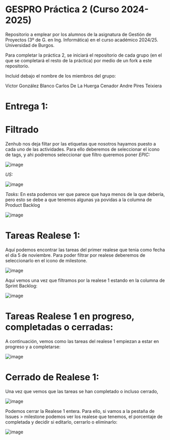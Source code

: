 # GESPRO Práctica 2 (Curso 2024-2025)
Repositorio a emplear por los alumnos de la asignatura de Gestión de Proyectos (3º de G. en Ing. Informática) en el curso académico 2024/25. Universidad de Burgos.

Para completar la práctica 2, se iniciará el repositorio de cada grupo (en el que se completará el resto de la práctica) por medio de un fork a este repositorio.

Incluid debajo el nombre de los miembros del grupo:

Victor González Blanco
Carlos De La Huerga Cenador
Andre Pires Teixiera

# Entrega 1:
# Filtrado
Zenhub nos deja filtar por las etiquetas que nosotros hayamos puesto a cada uno de las actividades. Para ello deberemos de seleccionar el icono de tags, y ahi podremos seleccionar que filtro queremos poner
_EPIC:_


![image](https://github.com/user-attachments/assets/c2aaf2cf-b0a7-4300-b301-6fd418a4a779)


_US:_


![image](https://github.com/user-attachments/assets/6debe2ed-b5ce-42fa-bdec-b760b08539eb)


_Tasks:_
En esta podemos ver que parece que haya menos de la que debería, pero esto se debe a que tenemos algunas ya povidas a la columna de Product Backlog


![image](https://github.com/user-attachments/assets/d34e980b-c44c-4f89-9814-4bbf7cd54f47)


# Tareas Realese 1:
Aquí podemos encontrar las tareas del primer realese que tenia como fecha el día 5 de noviembre. Para poder filtrar por realese deberemos de seleccionarlo en el icono de milestone.


 ![image](https://github.com/user-attachments/assets/a911fac0-0ee4-419e-ade0-53ee39505cf8)

 
 Aquí vemos una vez que filtramos por la realese 1 estando en la columna de Sprint Backlog:

 
 ![image](https://github.com/user-attachments/assets/4e488c0d-ab49-43f0-942a-e5554bff4361)

 # Tareas Realese 1 en progreso, completadas o cerradas:
 A continuación, vemos como las tareas del realese 1 empiezan a estar en progreso y a completarse:

 
 ![image](https://github.com/user-attachments/assets/6259f695-e7c9-493a-801f-93936f8270a3)
 
# Cerrado de Realese 1:
Una vez que vemos que las tareas se han completado o incluso cerrado,


![image](https://github.com/user-attachments/assets/1d55f6df-9757-4a1b-be68-75580f81e910)


Podemos cerrar la Realese 1 entera. Para ello, si vamos a la pestaña de Issues > milestone podemos ver los realese que tenemos, el porcentaje de completada y decidir si editarlo, cerrarlo o eliminarlo:


![image](https://github.com/user-attachments/assets/8a53eb8e-2546-4fa2-bcf9-fc187d592ece)




